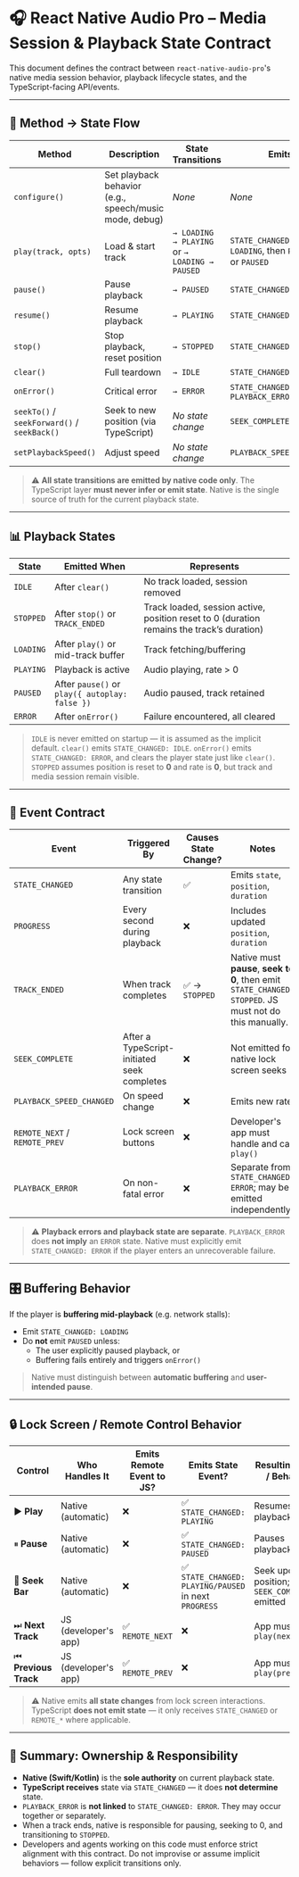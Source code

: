 # 🎧 React Native Audio Pro – Media Session & Playback State Contract

This document defines the contract between `react-native-audio-pro`'s native media session behavior, playback lifecycle states, and the TypeScript-facing API/events.

---

## 🧩 Method → State Flow

| Method | Description | State Transitions | Emits |
|--------|-------------|-------------------|--------|
| `configure()` | Set playback behavior (e.g., speech/music mode, debug) | _None_ | _None_ |
| `play(track, opts)` | Load & start track | `→ LOADING → PLAYING` or `→ LOADING → PAUSED` | `STATE_CHANGED: LOADING`, then `PLAYING` or `PAUSED` |
| `pause()` | Pause playback | `→ PAUSED` | `STATE_CHANGED: PAUSED` |
| `resume()` | Resume playback | `→ PLAYING` | `STATE_CHANGED: PLAYING` |
| `stop()` | Stop playback, reset position | `→ STOPPED` | `STATE_CHANGED: STOPPED` |
| `clear()` | Full teardown | `→ IDLE` | `STATE_CHANGED: IDLE` |
| `onError()` | Critical error | `→ ERROR` | `STATE_CHANGED: ERROR`, `PLAYBACK_ERROR` |
| `seekTo()` / `seekForward()` / `seekBack()` | Seek to new position (via TypeScript) | _No state change_ | `SEEK_COMPLETE` |
| `setPlaybackSpeed()` | Adjust speed | _No state change_ | `PLAYBACK_SPEED_CHANGED` |

> ⚠️ **All state transitions are emitted by native code only**. The TypeScript layer **must never infer or emit state**.
> Native is the single source of truth for the current playback state.

---

## 📊 Playback States

| State | Emitted When | Represents                                                                                |
|-------|--------------|-------------------------------------------------------------------------------------------|
| `IDLE` | After `clear()` | No track loaded, session removed                                                          |
| `STOPPED` | After `stop()` or `TRACK_ENDED` | Track loaded, session active, position reset to 0 (duration remains the track’s duration) |
| `LOADING` | After `play()` or mid-track buffer | Track fetching/buffering                                                                  |
| `PLAYING` | Playback is active | Audio playing, rate > 0                                                                   |
| `PAUSED` | After `pause()` or `play({ autoplay: false })` | Audio paused, track retained                                                              |
| `ERROR` | After `onError()` | Failure encountered, all cleared                                                          |

> `IDLE` is never emitted on startup — it is assumed as the implicit default.
> `clear()` emits `STATE_CHANGED: IDLE`.
> `onError()` emits `STATE_CHANGED: ERROR`, and clears the player state just like `clear()`.
> `STOPPED` assumes position is reset to **0** and rate is **0**, but track and media session remain visible.

---

## 📡 Event Contract

| Event | Triggered By | Causes State Change? | Notes |
|-------|--------------|-----------------------|-------|
| `STATE_CHANGED` | Any state transition | ✅ | Emits `state`, `position`, `duration` |
| `PROGRESS` | Every second during playback | ❌ | Includes updated `position`, `duration` |
| `TRACK_ENDED` | When track completes | ✅ → `STOPPED` | Native must **pause**, **seek to 0**, then emit `STATE_CHANGED: STOPPED`. JS must not do this manually. |
| `SEEK_COMPLETE` | After a TypeScript-initiated seek completes | ❌ | Not emitted for native lock screen seeks |
| `PLAYBACK_SPEED_CHANGED` | On speed change | ❌ | Emits new rate |
| `REMOTE_NEXT` / `REMOTE_PREV` | Lock screen buttons | ❌ | Developer's app must handle and call `play()` |
| `PLAYBACK_ERROR` | On non-fatal error | ❌ | Separate from `STATE_CHANGED: ERROR`; may be emitted independently |

> ⚠️ **Playback errors and playback state are separate**.
> `PLAYBACK_ERROR` does **not imply** an `ERROR` state.
> Native must explicitly emit `STATE_CHANGED: ERROR` if the player enters an unrecoverable failure.

---

## 🎛 Buffering Behavior

If the player is **buffering mid-playback** (e.g. network stalls):
- Emit `STATE_CHANGED: LOADING`
- Do **not** emit `PAUSED` unless:
  - The user explicitly paused playback, or
  - Buffering fails entirely and triggers `onError()`

> Native must distinguish between **automatic buffering** and **user-intended pause**.

---

## 🔒 Lock Screen / Remote Control Behavior

| Control | Who Handles It | Emits Remote Event to JS? | Emits State Event? | Resulting State / Behavior |
|---------|----------------|----------------------------|--------------------|-----------------------------|
| ▶️ **Play** | Native (automatic) | ❌ | ✅ `STATE_CHANGED: PLAYING` | Resumes playback |
| ⏸ **Pause** | Native (automatic) | ❌ | ✅ `STATE_CHANGED: PAUSED` | Pauses playback |
| 📍 **Seek Bar** | Native (automatic) | ❌ | ✅ `STATE_CHANGED: PLAYING/PAUSED` in next `PROGRESS` | Seek updates position; no `SEEK_COMPLETE` emitted |
| ⏭ **Next Track** | JS (developer's app) | ✅ `REMOTE_NEXT` | ❌ | App must call `play(nextTrack)` |
| ⏮ **Previous Track** | JS (developer's app) | ✅ `REMOTE_PREV` | ❌ | App must call `play(prevTrack)` |

> ⚠️ Native emits **all state changes** from lock screen interactions.
> TypeScript **does not emit state** — it only receives `STATE_CHANGED` or `REMOTE_*` where applicable.

---

## 🔐 Summary: Ownership & Responsibility

- **Native (Swift/Kotlin)** is the **sole authority** on current playback state.
- **TypeScript receives** state via `STATE_CHANGED` — it does **not determine** state.
- `PLAYBACK_ERROR` is **not linked** to `STATE_CHANGED: ERROR`. They may occur together or separately.
- When a track ends, native is responsible for pausing, seeking to 0, and transitioning to `STOPPED`.
- Developers and agents working on this code must enforce strict alignment with this contract. Do not improvise or assume implicit behaviors — follow explicit transitions only.
